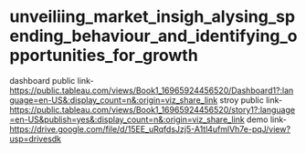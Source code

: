 # unveiliing_market_insigh_alysing_spending_behaviour_and_identifying_opportunities_for_growth

dashboard public link-https://public.tableau.com/views/Book1_16965924456520/Dashboard1?:language=en-US&:display_count=n&:origin=viz_share_link
stroy public link-https://public.tableau.com/views/Book1_16965924456520/story1?:language=en-US&publish=yes&:display_count=n&:origin=viz_share_link
demo link-https://drive.google.com/file/d/15EE_uRqfdsJzj5-A1tl4ufmlVh7e-pqJ/view?usp=drivesdk
